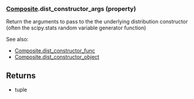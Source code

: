 ### [Composite](Composite.md).dist_constructor_args (property)




Return the arguments to pass to the the underlying distribution
constructor (often the scipy.stats random variable generator function)

See also:

* [Composite.dist_constructor_func](Composite.dist_constructor_func.md)
* [Composite.dist_constructor_object](Composite.dist_constructor_object.md)

Returns
-------
* tuple

